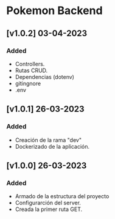# Pokemon Backend

## [v1.0.2] 03-04-2023

### Added

- Controllers.
- Rutas CRUD.
- Dependencias (dotenv)
- gitingnore
- .env

## [v1.0.1] 26-03-2023

### Added

- Creación de la rama "dev"
- Dockerizado de la aplicación.

## [v1.0.0] 26-03-2023

### Added

- Armado de la estructura del proyecto
- Configurarción del server.
- Creada la primer ruta GET.
